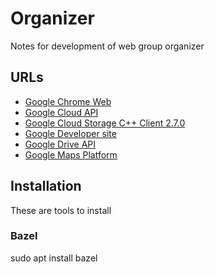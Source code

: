 # Organizer
Notes for development of web group organizer
## URLs

- [Google Chrome Web](https://developers.google.com/web)
- [Google Cloud API](https://github.com/googleapis/google-cloud-cpp)
- [Google Cloud Storage C++ Client  2.7.0](https://googleapis.dev/cpp/google-cloud-storage/latest/index.html)
- [Google Developer site](https://developers.google.com/)
- [Google Drive API](https://developers.google.com/drive/api/guides/about-sdk)
- [Google Maps Platform](https://developers.google.com/maps)

## Installation
These are tools to install
### Bazel
sudo apt install bazel
